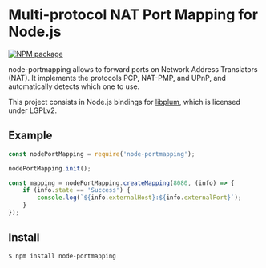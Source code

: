 # Multi-protocol NAT Port Mapping for Node.js

[![NPM package](https://img.shields.io/npm/v/node-portmapping?color=green)](https://www.npmjs.com/package/node-portmapping)

node-portmapping allows to forward ports on Network Address Translators (NAT). It implements the protocols PCP, NAT-PMP, and UPnP, and automatically detects which one to use.

This project consists in Node.js bindings for [libplum](https://github.com/paullouisageneau/libplum), which is licensed under LGPLv2.

## Example
```js
const nodePortMapping = require('node-portmapping');

nodePortMapping.init();

const mapping = nodePortMapping.createMapping(8080, (info) => {
    if (info.state == 'Success') {
        console.log(`${info.externalHost}:${info.externalPort}`);
    }
});
```

## Install
```sh
$ npm install node-portmapping
```

